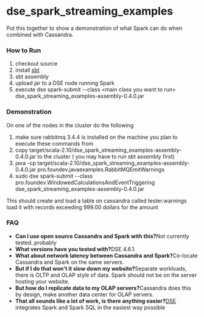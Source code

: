 dse_spark_streaming_examples
============================

Put this together to show a demonstration of what Spark can do when combined with Cassandra.

### How to Run

1. checkout source
2. install [sbt](http://www.scala-sbt.org/download.html)
3. sbt assembly
4. upload jar to a DSE node running Spark
5. execute dse spark-submit --class \<main class you want to run\> dse_spark_streaming_examples-assembly-0.4.0.jar


### Demonstration

On one of the nodes in the cluster do the following
 
1. make sure rabbitmq 3.4.4 is installed on the machine you plan to execute these commands from
2. copy target/scala-2.10/dse_spark_streaming_examples-assembly-0.4.0.jar to the cluster ( you may have to run sbt assembly first)
3. java -cp target/scala-2.10/dse_spark_streaming_examples-assembly-0.4.0.jar pro.foundev.javaexamples.RabbitMQEmitWarnings
4. sudo dse spark-submit --class pro.foundev.WindowedCalculationsAndEventTriggering dse_spark_streaming_examples-assembly-0.4.0.jar


This should create and load a table on cassandra called tester.warnings load it with records exceeding 999.00 dollars for the amount

### FAQ

* <b>Can I use open source Cassandra and Spark with this?</b>Not currently tested..probably
* <b>What versions have you tested with?</b>DSE 4.6.1.
* <b>What about network latency between Cassandra and Spark?</b>Co-locate Cassandra and Spark on the same servers. 
* <b>But if I do that won't it slow down my website?</b>Separate workloads, there is OLTP and OLAP style of data. Spark should not be on the server hosting your website.
* <b>But how do I replicate data to my OLAP servers?</b>Cassandra does this by design, make another data center for OLAP servers.
* <b>That all sounds like a lot of work, is there anything easier?</b>[DSE](http://www.datastax.com) integrates Spark and Spark SQL in the easiest way possible
